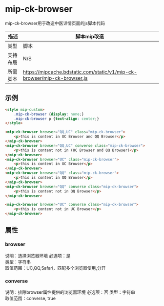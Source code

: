 # mip-ck-browser

mip-ck-browser用于改造中医详情页面的js脚本代码

|描述|脚本mip改造|
|---|---|
|类型|脚本|
|支持布局|N/S|
|所需脚本|https://mipcache.bdstatic.com/static/v1/mip-ck-browser/mip-ck-browser.js|

## 示例


```html
<style mip-custom>
    .mip-ck-browser {display: none;}
    .mip-ck-browser p {text-align: center;}
</style>

<mip-ck-browser browser="QQ,UC" class="mip-ck-browser">
    <p>this is content in UC Browser and QQ Browser</p>
</mip-ck-browser>
<mip-ck-browser browser="QQ,UC" converse class="mip-ck-browser">
    <p>this is content not in (UC Browser and QQ Browser)</p>
</mip-ck-browser>
<mip-ck-browser browser="UC" class="mip-ck-browser">
    <p>this is content in UC Browser</p>
</mip-ck-browser>
<mip-ck-browser browser="QQ" class="mip-ck-browser">
    <p>this is content in QQ Browser</p>
</mip-ck-browser>
<mip-ck-browser browser="QQ" converse class="mip-ck-browser">
    <p>this is content not in QQ Browser</p>
</mip-ck-browser>

<mip-ck-browser browser="UC" converse class="mip-ck-browser">
    <p>this is content not in UC Browser</p>
</mip-ck-browser>
```

## 属性

### browser

说明：选择浏览器环境 
必选项：是  
类型：字符串  
取值范围：UC,QQ,Safari，匹配多个浏览器使用,分开

### converse 

说明：排除browser属性提供的浏览器环境 
必选项：否 
类型：字符串  
取值范围：converse, true
